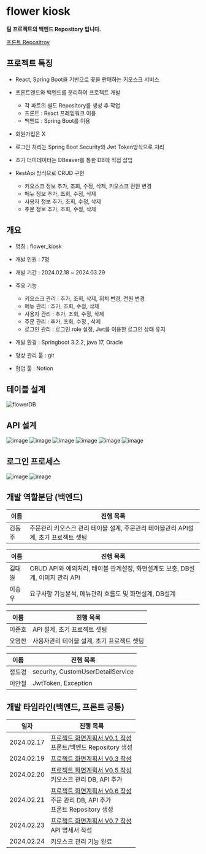 # flower kiosk

**팀 프로젝트의 백엔드 Repository 입니다.**

[프론트 Repositroy](https://github.com/acornkiosk/flower_front)
## 프로젝트 특징

* React, Spring Boot을 기반으로 꽃을 판매하는 키오스크 서비스
    
* 프론트엔드와 백엔드를 분리하여 프로젝트 개발
    * 각 파트의 별도 Repository를 생성 후 작업
    * 프론트 : React 프레임워크 이용
    * 백엔드 : Spring Boot를 이용

* 회원가입은 X

* 로그인 처리는 Spring Boot Security와 Jwt Token방식으로 처리

* 초기 더미데이터는 DBeaver를 통한 DB에 직접 삽입
  
* RestApi 방식으로 CRUD 구현
    * 키오스크 정보 추가, 조회, 수정, 삭제, 키오스크 전원 변경   
    * 메뉴 정보 추가, 조회, 수정, 삭제
    * 사용자 정보 추가, 조회, 수정, 삭제
    * 주문 정보 추가, 조회, 수정, 삭제
    
## 개요

* 명칭 : flower_kiosk

* 개발 인원 : 7명

* 개발 기간 : 2024.02.18 ~ 2024.03.29

* 주요 기능 
	* 키오스크 관리 : 추가, 조회, 삭제, 위치 변경, 전원 변경
	* 메뉴 관리 : 추가, 조회, 수정, 삭제
	* 사용자 관리 : 추가, 조회, 수정, 삭제 
	* 주문 관리 : 추가, 조회, 수정 , 삭제
	* 로그인 관리 : 로그인 role 설정, Jwt를 이용한 로그인 상태 유지
	
* 개발 환경 : Springboot 3.2.2, java 17, Oracle

* 형상 관리 툴 : git

* 협업 툴 : Notion  

## 테이블 설계
![flowerDB](https://github.com/acornkiosk/Flower_back/assets/94777814/cc380112-85fa-40b6-9dc2-4ae849308a3c)

## API 설계
![image](https://github.com/acornkiosk/Flower_back/assets/94777814/6824e7d2-e84c-4a5a-99f8-be109596d44d)
![image](https://github.com/acornkiosk/Flower_back/assets/94777814/7d834a8d-638b-46da-a27e-f31ef82be611)
![image](https://github.com/acornkiosk/Flower_back/assets/94777814/1bc0943a-ff3a-4432-a1fb-cfd4982b3fe7)
![image](https://github.com/acornkiosk/Flower_back/assets/94777814/aabaf8a9-3c89-4055-a831-a19ddbef72dd)
![image](https://github.com/acornkiosk/Flower_back/assets/94777814/32aa5b4c-6eb5-4137-aecd-375539b26f7c)
![image](https://github.com/acornkiosk/Flower_back/assets/94777814/9e72a990-f936-4132-bc4f-ff6d0fead894)

## 로그인 프로세스
![image](https://github.com/acornkiosk/Flower_back/assets/94777814/769b7e44-8d16-45f4-808d-7af70177fd63)
![image](https://github.com/acornkiosk/Flower_back/assets/94777814/957b97ec-fc02-4e73-a76b-cb2fe456cd52)


## 개발 역할분담 (백엔드)

| 이름       | 진행 목록                                                    |
| ------------ | ------------------------------------------------------------- |
| 김동주         | 주문관리 키오스크 관리 테이블 설계, 주문관리 테이블관리 API설계, 초기 프로젝트 셋팅 |  |                          


| 이름       | 진행 목록                                                    |
| ------------ | ------------------------------------------------------------- |
| 김대원         | CRUD API와 예외처리, 테이블 관계설정, 화면설계도 보충, DB설계, 이미지 관리 API  |  |                         
| 이승우         | 요구사항 기능분석, 메뉴관리 흐름도 및 화면설계, DB설계 |     


| 이름       | 진행 목록                                                    |
| ------------ | ------------------------------------------------------------- |
| 이준호         | API 설계, 초기 프로젝트 셋팅 |  |                       
| 오영찬         | 사용자관리 테이블 설계, 초기 프로젝트 셋팅 |   |                                                            


| 이름       | 진행 목록                                                    |
| ------------ | ------------------------------------------------------------- |
| 정도경         | security, CustomUserDetailService |  |                         
| 이안철         | JwtToken, Exception |                                                                

## 개발 타임라인(백엔드, 프론트 공통)

| 일자       | 진행 목록                                                    |
| ---------- | ------------------------------------------------------------ |
| 2024.02.17 | [ 프로젝트 화면계획서 V0.1 작성](https://drive.google.com/drive/folders/19cVOkx5jpWMl9KqFia3Dd_BrflqpRaVl) <br />프론트/백엔드 Repository 생성 |
| 2024.02.19 | [ 프로젝트 화면계획서 V0.3 작성](https://drive.google.com/drive/folders/19cVOkx5jpWMl9KqFia3Dd_BrflqpRaVl) |
| 2024.02.20 | [ 프로젝트 화면계획서 V0.5 작성](https://drive.google.com/drive/folders/19cVOkx5jpWMl9KqFia3Dd_BrflqpRaVl) <br/> 키오스크 관리 DB, API 추가|
| 2024.02.21 | [ 프로젝트 화면계획서 V0.6 작성](https://drive.google.com/drive/folders/19cVOkx5jpWMl9KqFia3Dd_BrflqpRaVl) <br/> 주문 관리 DB, API 추가<br/> 프론트 Repository 생성|
| 2024.02.23 | [ 프로젝트 화면계획서 V0.7 작성](https://drive.google.com/drive/folders/19cVOkx5jpWMl9KqFia3Dd_BrflqpRaVl) <br/> API 명세서 작성|
| 2024.02.24 | 키오스크 관리 기능 완료|
